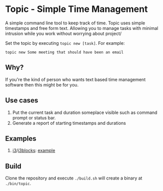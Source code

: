 # Topic - Simple Time Management

A simple command line tool to keep track of time. Topic uses simple timestamps and free form text. Allowing you to manage tasks with minimal intrusion while you work without worrying about project/

Set the topic by executing `topic new [task]`. For example:
```
topic new Some meeting that should have been an email
```

## Why?

If you're the kind of person who wants text based time management software then this might be for you.

## Use cases
1. Put the current task and duration someplace visible such as command prompt or status bar.
2. Generate a report of starting timestamps and durations

## Examples
1. [i3](https://i3wm.org/)/[i3blocks](https://github.com/vivien/i3blocks): [example](doc/i3blocks-example.sh)

## Build
Clone the repository and execute `./build.sh` will create a binary at `./bin/topic`.
